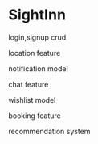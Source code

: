 # SightInn

login,signup
crud

location feature

notification model

chat feature

wishlist model

booking feature

recommendation system
